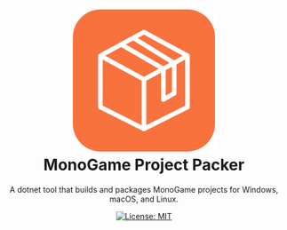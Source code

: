 <h1 align="center">
<img src="https://raw.githubusercontent.com/shyfox-studio/branding/51d21485b8b524893dd84a735f05d1bd154066f0/icons/monopack/monopack.svg" alt="ShyFox.MonoPack Logo" width="256" />
<br />
MonoGame Project Packer
</h1>

<div align="center">

A dotnet tool that builds and packages MonoGame projects for Windows, macOS, and Linux.
<br />

[![License: MIT](https://img.shields.io/badge/LICENSE-MIT-f8723d)](LICENSE)

</div>
